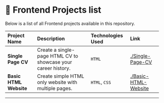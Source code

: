 # 📂 Frontend Projects list

Below is a list of all Frontend projects available in this repository.

| Project Name | Description| Technologies Used | Link |
| :------------------------- | :------------------------------------ | :---------------------------------- | :---------------------- |
| **Single Page CV** | Create a single-page HTML CV to showcase your career history. | `HTML` | [./Single-Page-CV](./Frontend-project/01-Single-Page-CV/) |
| **Basic HTML Website** | Create simple HTML only website with multiple pages. | `HTML`, `CSS` | [./Basic-HTML-Website](./Frontend-project/02-Basic-HTML-Website/) |

---